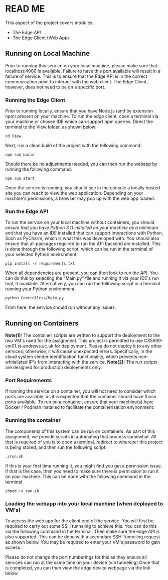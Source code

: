 
# READ ME 
This aspect of the project covers modules: 

 - The Edge API 
 - The Edge Client (Web App)
 
 ## Running on Local Machine
Prior to running this service on your local machine, please make sure that localhost:4000 is available. Failure to have this port available will result in a failure of service. This is to ensure that the Edge API is in the correct communication point to interact with the web client. The Edge Client, however, does not need to be on a specific port.

### Running the Edge Client 
Prior to running locally, ensure that you have Node.js (and by extension npm) present on your machine. 
To run the edge client, open a terminal via your machine or chosen IDE which can support npm queries. Direct the terminal to the View folder, as shown below:

    cd View
 Next, run a clean build of the project with the following command: 
 

    npm run build
 
 Should there be no adjustments needed, you can then run the webapp by running the following command:
 

    npm run start 
Once the service is running, you should see in the console a locally hosted site you can reach to view the web application. Depending on your machine's permissions, a browser may pop up with the web app loaded.

### Run the Edge API 
To run the service on your local machine without containers, you should *ensure that you have Python 3.11 installed on your machine as a minimum* and that you have an IDE installed that can support interactions with Python, Such as PyCharm, which is what this was developed with. You should also ensure that all packages required to run the API backend are installed. This is done through the following script, which can be run in the terminal of your selected Python environment:

    pip install -r requirements.txt
 When all dependencies are present, you can then look to run the API. You can do this by selecting the "Main.py" file and running it via your IDE's run tool, if available. Alternatively, you can run the following script in a terminal running your Python environment. 

    python Controllers/Main.py

From here, the service should run without any issues.
    

## Running on Containers
**Note(1):** The container scripts are written to support the deployment to the two VM's used for the assignment. This project is permitted to use CS5939-vm01.st-andrews.ac.uk for deployment. Please do not deploy it to any other services; otherwise, it will cause unexpected errors. Specifically, in the cloud system sender identification functionality, which prevents non-whitelisted IP's from interacting with the service.
**Note(2):** The run scripts are designed for production deployments only.
### Port Requirements
If running the service on a container, you will not need to consider which ports are available, as it is expected that the container should have those ports available. 
To run on a container, ensure that your machine(s) have Docker / Podman installed to facilitate the containerisation environment. 
### Running the container
The components of this system can be run on containers. As part of this assignment, we provide scripts in automating that process somewhat. All that is required of you is to open a terminal, redirect to wherever this project is being stored, and then run the following script:

    ./run.sh
If this is your first time running it, you might find you get a permission issue. If that is the case, then you need to make sure there is permission to run it on your machine. This can be done with the following command in the terminal

    chmod +x run.sh
### Loading the webapp into your local machine (when deployed to VM's) 
To access the web app for the client end of the service. You will first be required to carry out some SSH tunneling to achieve this. You can do this via the following command in the terminal: 
<Insert code here> 
Then make sure the edge API is also supported. This can be done with a secondary SSH Tunneling request as shown below. You may be required to enter your VM's password to gain access. 

Please do not change the port numberings for this as they ensure all services can run at the same time on your device (via tunneling)
Once that is completed, you can then view the edge device webpage via the link below
